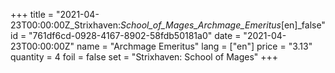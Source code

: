 +++
title = "2021-04-23T00:00:00Z_Strixhaven:_School_of_Mages_Archmage_Emeritus_[en]_false"
id = "761df6cd-0928-4167-8902-58fdb50181a0"
date = "2021-04-23T00:00:00Z"
name = "Archmage Emeritus"
lang = ["en"]
price = "3.13"
quantity = 4
foil = false
set = "Strixhaven: School of Mages"
+++
